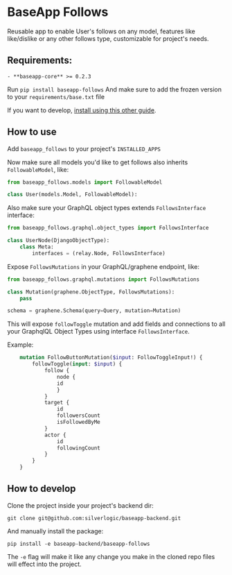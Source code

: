 # BaseApp Follows

Reusable app to enable User's follows on any model, features like like/dislike or any other follows type, customizable for project's needs.


## Requirements:
```
- **baseapp-core** >= 0.2.3
```

Run `pip install baseapp-follows`
And make sure to add the frozen version to your `requirements/base.txt` file

If you want to develop, [install using this other guide](#how-to-develop).

## How to use

Add `baseapp_follows` to your project's `INSTALLED_APPS`

Now make sure all models you'd like to get follows also inherits `FollowableModel`, like:

```python
from baseapp_follows.models import FollowableModel

class User(models.Model, FollowableModel):
```

Also make sure your GraphQL object types extends `FollowsInterface` interface:

```python
from baseapp_follows.graphql.object_types import FollowsInterface

class UserNode(DjangoObjectType):
    class Meta:
        interfaces = (relay.Node, FollowsInterface)
```

Expose `FollowsMutations` in your GraphQL/graphene endpoint, like:

```python
from baseapp_follows.graphql.mutations import FollowsMutations

class Mutation(graphene.ObjectType, FollowsMutations):
    pass

schema = graphene.Schema(query=Query, mutation=Mutation)
```

This will expose `followToggle` mutation and add fields and connections to all your GraphqlQL Object Types using interface `FollowsInterface`.

Example:

```graphql
    mutation FollowButtonMutation($input: FollowToggleInput!) {
        followToggle(input: $input) {
            follow {
                node {
                id
                }
            }
            target {
                id
                followersCount
                isFollowedByMe
            }
            actor {
                id
                followingCount
            }
        }
    }
```

## How to develop

Clone the project inside your project's backend dir:

```
git clone git@github.com:silverlogic/baseapp-backend.git
```

And manually install the package:

```
pip install -e baseapp-backend/baseapp-follows
```

The `-e` flag will make it like any change you make in the cloned repo files will effect into the project.